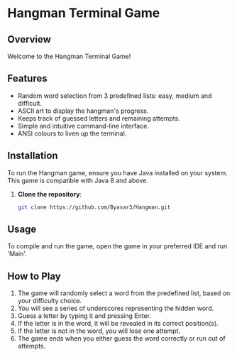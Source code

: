 # Hangman Terminal Game

## Overview

Welcome to the Hangman Terminal Game!

## Features

- Random word selection from 3 predefined lists: easy, medium and difficult.
- ASCII art to display the hangman's progress.
- Keeps track of guessed letters and remaining attempts.
- Simple and intuitive command-line interface.
- ANSI colours to liven up the terminal.

## Installation

To run the Hangman game, ensure you have Java installed on your system. This game is compatible with Java 8 and above.

1. **Clone the repository**:
    ```sh
    git clone https://github.com/Byasar3/Hangman.git
    ```

## Usage

To compile and run the game, open the game in your preferred IDE and run 'Main'.


## How to Play

1. The game will randomly select a word from the predefined list, based on your difficulty choice.
2. You will see a series of underscores representing the hidden word.
3. Guess a letter by typing it and pressing Enter.
4. If the letter is in the word, it will be revealed in its correct position(s).
5. If the letter is not in the word, you will lose one attempt.
6. The game ends when you either guess the word correctly or run out of attempts.



